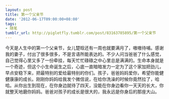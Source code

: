 ```yaml
---
layout: post
title: 第一个父亲节
date: '2012-06-17T09:00:00+08:00'
tags:
- 随笔
tumblr_url: http://pigletfly.tumblr.com/post/83163785895/第一个父亲节
---
```

今天是人生中的第一个父亲节，女儿楚晗还有一周也就要满月了，嗷嗷待哺。感谢我的妻子，付出了很多很多，不是言语所能表达的。不少人问当爸爸了什么感觉，自己觉得心里又多了一份牵挂，每天忙忙碌碌之中心里总是满满的。生命本身就是一个奇迹，但这个小生命诞生之后，心底一直暗暗发力一定为了这个家加把劲儿，早点安稳下来，把最特别的爱给最特别的你们。孩子，爸爸妈妈爱你，希望你能健健康康的成长。刚刚你妈妈给我发个微信说，在给你洗澡的时候你竟然拉了，哈哈。从你出生到现在，在你身边就待了四天，没能在你身边看你一天天的长大，你就整天地磨你妈妈。爸爸对孩子的成长是很大的，我永远是你身后的那座大山。
